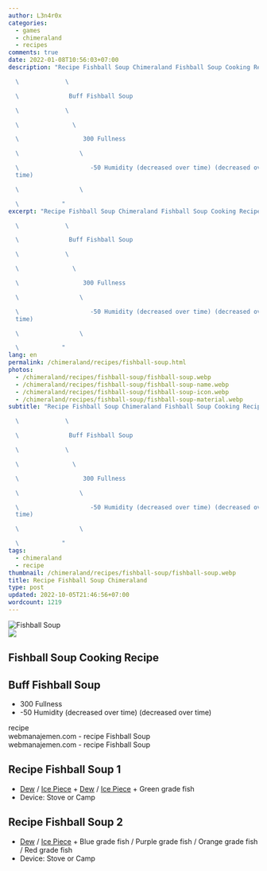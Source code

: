 ```yaml
---
author: L3n4r0x
categories:
  - games
  - chimeraland
  - recipes
comments: true
date: 2022-01-08T10:56:03+07:00
description: "Recipe Fishball Soup Chimeraland Fishball Soup Cooking Recipe

  \             \ 

  \              Buff Fishball Soup

  \             \ 

  \               \ 

  \                  300 Fullness

  \                 \ 

  \                    -50 Humidity (decreased over time) (decreased over
  time)

  \                 \ 

  \            "
excerpt: "Recipe Fishball Soup Chimeraland Fishball Soup Cooking Recipe

  \             \ 

  \              Buff Fishball Soup

  \             \ 

  \               \ 

  \                  300 Fullness

  \                 \ 

  \                    -50 Humidity (decreased over time) (decreased over
  time)

  \                 \ 

  \            "
lang: en
permalink: /chimeraland/recipes/fishball-soup.html
photos:
  - /chimeraland/recipes/fishball-soup/fishball-soup.webp
  - /chimeraland/recipes/fishball-soup/fishball-soup-name.webp
  - /chimeraland/recipes/fishball-soup/fishball-soup-icon.webp
  - /chimeraland/recipes/fishball-soup/fishball-soup-material.webp
subtitle: "Recipe Fishball Soup Chimeraland Fishball Soup Cooking Recipe

  \             \ 

  \              Buff Fishball Soup

  \             \ 

  \               \ 

  \                  300 Fullness

  \                 \ 

  \                    -50 Humidity (decreased over time) (decreased over
  time)

  \                 \ 

  \            "
tags:
  - chimeraland
  - recipe
thumbnail: /chimeraland/recipes/fishball-soup/fishball-soup.webp
title: Recipe Fishball Soup Chimeraland
type: post
updated: 2022-10-05T21:46:56+07:00
wordcount: 1219
---
```


<link
  rel="stylesheet"
  href="https://rawcdn.githack.com/dimaslanjaka/Web-Manajemen/870a349/css/bootstrap-5-3-0-alpha3-wrapper.css"
/>
<section id="bootstrap-wrapper">
  <div data-bs-theme="dark">
    <div class="card mb-2">
      <div class="card-body">
        <div class="row g-0">
          <div class="col-sm-4 position-relative mb-2">
            <img
              src="https://www.webmanajemen.com/chimeraland/recipes/fishball-soup/fishball-soup-material.webp"
              class="card-img fit-cover w-100 h-100"
              alt="Fishball Soup"
              data-fancybox="true"
            />
          </div>
          <div class="col-sm-8 mb-2">
            <div class="card-body">
              <div class="d-flex flex-row align-items-center mb-3">
                <img
                  class="d-inline-block me-2"
                  src="https://www.webmanajemen.com/chimeraland/recipes/fishball-soup/fishball-soup-icon.webp"
                  width="auto"
                  height="auto"
                  style="vertical-align: middle"
                />
                <h2 class="fs-5">Fishball Soup Cooking Recipe</h2>
              </div>
              <h2 class="card-title fs-5">Buff Fishball Soup</h2>
              <div class="card-text">
                <ul>
                  <li>300 Fullness</li>
                  <li>
                    -50 Humidity (decreased over time) (decreased over time)
                  </li>
                </ul>
              </div>
              <span class="badge rounded-pill">recipe</span>
            </div>
            <div class="card-footer text-end text-muted mt-auto">
              webmanajemen.com - recipe Fishball Soup
            </div>
          </div>
        </div>
      </div>
      <div class="card-footer text-end text-muted">
        webmanajemen.com - recipe Fishball Soup
      </div>
    </div>
    <div class="row mb-2">
      <div class="col-12 col-lg-6 recipe-item mb-2">
        <div class="card">
          <div class="card-body">
            <h2 class="card-title fs-5">Recipe Fishball Soup 1</h2>
            <div class="card-text">
              <ul>
                <li>
                  <a
                    class="text-decoration-none text-primary"
                    href="/chimeraland/materials/dew.html"
                    >Dew</a
                  ><span> / </span
                  ><a
                    class="text-decoration-none text-primary"
                    href="/chimeraland/materials/ice-piece.html"
                    >Ice Piece</a
                  ><span> + </span
                  ><a
                    class="text-decoration-none text-primary"
                    href="/chimeraland/materials/dew.html"
                    >Dew</a
                  ><span> / </span
                  ><a
                    class="text-decoration-none text-primary"
                    href="/chimeraland/materials/ice-piece.html"
                    >Ice Piece</a
                  ><span> + </span>Green grade fish
                </li>
                <li>Device: Stove or Camp</li>
              </ul>
            </div>
          </div>
        </div>
      </div>
      <div class="col-12 col-lg-6 recipe-item mb-2">
        <div class="card">
          <div class="card-body">
            <h2 class="card-title fs-5">Recipe Fishball Soup 2</h2>
            <div class="card-text">
              <ul>
                <li>
                  <a
                    class="text-decoration-none text-primary"
                    href="/chimeraland/materials/dew.html"
                    >Dew</a
                  ><span> / </span
                  ><a
                    class="text-decoration-none text-primary"
                    href="/chimeraland/materials/ice-piece.html"
                    >Ice Piece</a
                  ><span> + </span>Blue grade fish<span> / </span>Purple grade
                  fish<span> / </span>Orange grade fish<span> / </span>Red grade
                  fish
                </li>
                <li>Device: Stove or Camp</li>
              </ul>
            </div>
          </div>
        </div>
      </div>
    </div>
  </div>
</section>